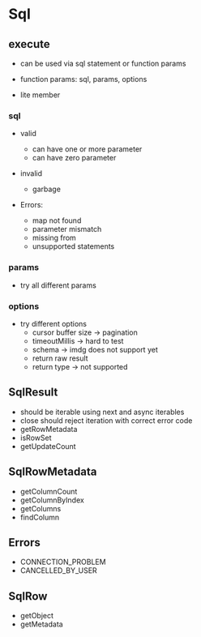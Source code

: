 
# Sql

## execute

* can be used via sql statement or function params

* function params: sql, params, options
* lite member
### sql

* valid
  * can have one or more parameter
  * can have zero parameter
* invalid
  * garbage

* Errors:
  * map not found
  * parameter mismatch
  * missing from
  * unsupported statements

### params

* try all different params

### options

* try different options
  * cursor buffer size -> pagination
  * timeoutMillis -> hard to test
  * schema -> imdg does not support yet
  * return raw result
  * return type -> not supported

## SqlResult

* should be iterable using next and async iterables
* close should reject iteration with correct error code
* getRowMetadata
* isRowSet
* getUpdateCount


## SqlRowMetadata

* getColumnCount
* getColumnByIndex
* getColumns
* findColumn

## Errors

* CONNECTION_PROBLEM
* CANCELLED_BY_USER

## SqlRow

* getObject
* getMetadata
